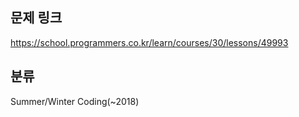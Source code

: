 ## 문제 링크
https://school.programmers.co.kr/learn/courses/30/lessons/49993

## 분류
Summer/Winter Coding(~2018)